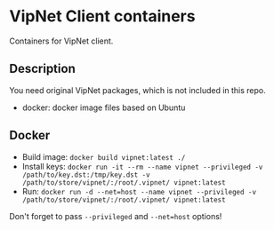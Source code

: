# VipNet Client containers
Containers for VipNet client.

## Description
You need original VipNet packages, which is not included in this repo.

* docker: docker image files based on Ubuntu

## Docker

* Build image: `docker build vipnet:latest ./`
* Install keys:
`docker run -it --rm --name vipnet --privileged -v /path/to/key.dst:/tmp/key.dst -v /path/to/store/vipnet/:/root/.vipnet/ vipnet:latest`
* Run: `docker run -d --net=host --name vipnet --privileged -v /path/to/store/vipnet/:/root/.vipnet/ vipnet:latest`

Don't forget to pass `--privileged` and `--net=host` options!
